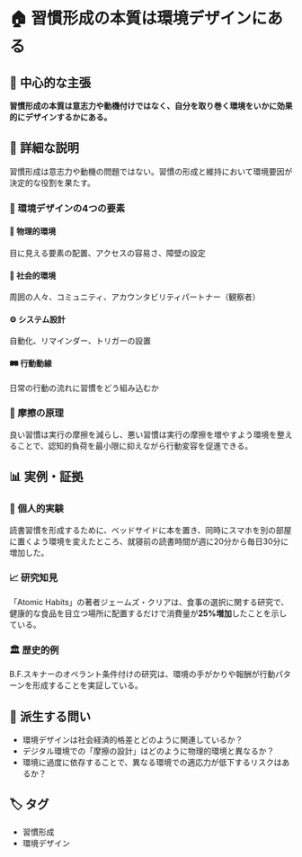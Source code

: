 # 🏠 習慣形成の本質は環境デザインにある

## 🎯 中心的な主張

**習慣形成の本質は意志力や動機付けではなく、自分を取り巻く環境をいかに効果的にデザインするかにある。**

## 📖 詳細な説明

習慣形成は意志力や動機の問題ではない。習慣の形成と維持において環境要因が決定的な役割を果たす。

### 🌟 環境デザインの4つの要素

#### 🏢 物理的環境
目に見える要素の配置、アクセスの容易さ、障壁の設定

#### 👥 社会的環境
周囲の人々、コミュニティ、アカウンタビリティパートナー（観察者）

#### ⚙️ システム設計
自動化、リマインダー、トリガーの設置

#### 🛤️ 行動動線
日常の行動の流れに習慣をどう組み込むか

### 🧠 摩擦の原理

良い習慣は実行の摩擦を減らし、悪い習慣は実行の摩擦を増やすよう環境を整えることで、認知的負荷を最小限に抑えながら行動変容を促進できる。

## 📊 実例・証拠

### 🔬 個人的実験

読書習慣を形成するために、ベッドサイドに本を置き、同時にスマホを別の部屋に置くよう環境を変えたところ、就寝前の読書時間が週に20分から毎日30分に増加した。

### 📈 研究知見

「Atomic Habits」の著者ジェームズ・クリアは、食事の選択に関する研究で、健康的な食品を目立つ場所に配置するだけで消費量が**25%増加**したことを示している。

### 🏛️ 歴史的例

B.F.スキナーのオペラント条件付けの研究は、環境の手がかりや報酬が行動パターンを形成することを実証している。

## 🤔 派生する問い

- 環境デザインは社会経済的格差とどのように関連しているか？
- デジタル環境での「摩擦の設計」はどのように物理的環境と異なるか？
- 環境に過度に依存することで、異なる環境での適応力が低下するリスクはあるか？

## 🏷️ タグ

- 習慣形成
- 環境デザイン
